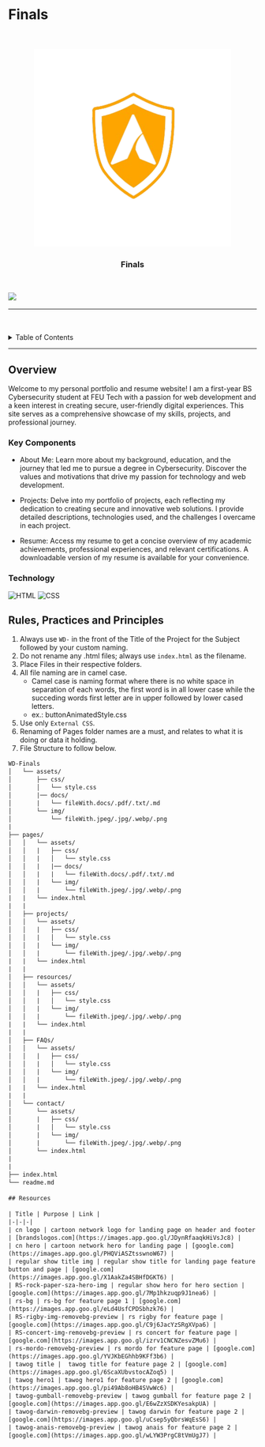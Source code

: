 # Finals

<a name="readme-top"/>

<br/>

<br />
<div align="center">
  <a href="https://github.com/Armamentum/">
  <!-- Logo or Image -->
    <img src="./assets/img/Logo__1_-removebg-preview.png" alt="logo" width="400" height="400">
  </a>

  <h3 align="center">Finals</h3>
</div>

<br />

![](https://visit-counter.vercel.app/counter.png?page=armamentum.github.io/WD-Finals/)

---

<br />
<br />

<details>
  <summary>Table of Contents</summary>
  <ol>
    <li>
      <a href="#overview">Overview</a>
      <ol>
        <li>
          <a href="#key-components">Key Components</a>
        </li>
        <li>
          <a href="#technology">Technology</a>
        </li>
      </ol>
    </li>
    <li>
      <a href="#rule,-practices-and-principles">Rules, Practices and Principles</a>
    </li>
    <li>
      <a href="#resources">Resources</a>
    </li>
  </ol>
</details>

---

## Overview

Welcome to my personal portfolio and resume website! I am a first-year BS Cybersecurity student at FEU Tech with a passion for web development and a keen interest in creating secure, user-friendly digital experiences. This site serves as a comprehensive showcase of my skills, projects, and professional journey.

### Key Components

- About Me: Learn more about my background, education, and the journey that led me to pursue a degree in Cybersecurity. Discover the values and motivations that drive my passion for technology and web development.

- Projects: Delve into my portfolio of projects, each reflecting my dedication to creating secure and innovative web solutions. I provide detailed descriptions, technologies used, and the challenges I overcame in each project.

- Resume: Access my resume to get a concise overview of my academic achievements, professional experiences, and relevant certifications. A downloadable version of my resume is available for your convenience.

### Technology
![HTML](https://img.shields.io/badge/HTML-E34F26?style=for-the-badge&logo=html5&logoColor=white)
![CSS](https://img.shields.io/badge/CSS-1572B6?style=for-the-badge&logo=css3&logoColor=white)

## Rules, Practices and Principles
1. Always use `WD-` in the front of the Title of the Project for the Subject followed by your custom naming.
2. Do not rename any .html files; always use `index.html` as the filename.
3. Place Files in their respective folders.
4. All file naming are in camel case.
   - Camel case is naming format where there is no white space in separation of each words, the first word is in all lower case while the succeding words first letter are in upper followed by lower cased letters.
   - ex.: buttonAnimatedStyle.css
5. Use only `External CSS`.
6. Renaming of Pages folder names are a must, and relates to what it is doing or data it holding.
7. File Structure to follow below.

```
WD-Finals
│   └── assets/
│       ├── css/
│       │   └── style.css
│       |── docs/
│       |   └── fileWith.docs/.pdf/.txt/.md
│       └── img/
│           └── fileWith.jpeg/.jpg/.webp/.png
|
├── pages/
│   │   └── assets/
│   │   |   ├── css/
│   │   |   │   └── style.css
│   │   |   |── docs/
│   │   |   |   └── fileWith.docs/.pdf/.txt/.md
│   │   |   └── img/
│   │   |       └── fileWith.jpeg/.jpg/.webp/.png
|   |   └── index.html
|   |
│   ├── projects/
│   │   └── assets/
│   │   |   ├── css/
│   │   |   │   └── style.css
│   │   |   └── img/
│   │   |       └── fileWith.jpeg/.jpg/.webp/.png
|   |   └── index.html
|   |
│   ├── resources/
│   │   └── assets/
│   │   |   ├── css/
│   │   |   │   └── style.css
│   │   |   └── img/
│   │   |       └── fileWith.jpeg/.jpg/.webp/.png
|   |   └── index.html
|   |
│   ├── FAQs/
│   │   └── assets/
│   │   |   ├── css/
│   │   |   │   └── style.css
│   │   |   └── img/
│   │   |       └── fileWith.jpeg/.jpg/.webp/.png
|   |   └── index.html
|   |
│   └── contact/
│       └── assets/
│       |   ├── css/
│       |   │   └── style.css
│       |   └── img/
│       |       └── fileWith.jpeg/.jpg/.webp/.png
│       └── index.html
|
|
├── index.html
└── readme.md

## Resources

| Title | Purpose | Link |
|-|-|-|
| cn logo | cartoon network logo for landing page on header and footer | [brandslogos.com](https://images.app.goo.gl/JDynRfaaqkHiVsJc8) |
| cn hero | cartoon network hero for landing page | [google.com](https://images.app.goo.gl/PHQViASZtsswnoW67) |
| regular show title img | regular show title for landing page feature button and page | [google.com](https://images.app.goo.gl/X1AakZa4SBHfDGKT6) |
| RS-rock-paper-sza-hero-img | regular show hero for hero section | [google.com](https://images.app.goo.gl/7Mp1hkzuqp9J1nea6) |
| rs-bg | rs-bg for feature page 1 | [google.com](https://images.app.goo.gl/eLd4UsfCPDSbhzk76) |
| RS-rigby-img-removebg-preview | rs rigby for feature page | [google.com](https://images.app.goo.gl/C9j6JacYzSRgXVpa6) |
| RS-concert-img-removebg-preview | rs concert for feature page | [google.com](https://images.app.goo.gl/izrv1CNCNZesvZMu6) |
| rs-mordo-removebg-preview | rs mordo for feature page | [google.com](https://images.app.goo.gl/YVJKbEGhhb9KFf3b6) |
| tawog title |  tawog title for feature page 2 | [google.com](https://images.app.goo.gl/6ScaXUbvstocAZoq5) |
| tawog hero1 | tawog hero1 for feature page 2 | [google.com](https://images.app.goo.gl/pi49Ab8oHB4SVwWc6) |
| tawog-gumball-removebg-preview | tawog gumball for feature page 2 | [google.com](https://images.app.goo.gl/E6wZzXSDKYesakpUA) |
| tawog-darwin-removebg-preview | tawog darwin for feature page 2 | [google.com](https://images.app.goo.gl/uCsep5yQbrsWqEsS6) |
| tawog-anais-removebg-preview | tawog anais for feature page 2 | [google.com](https://images.app.goo.gl/wLYW3PrgC8tVmUgJ7) |